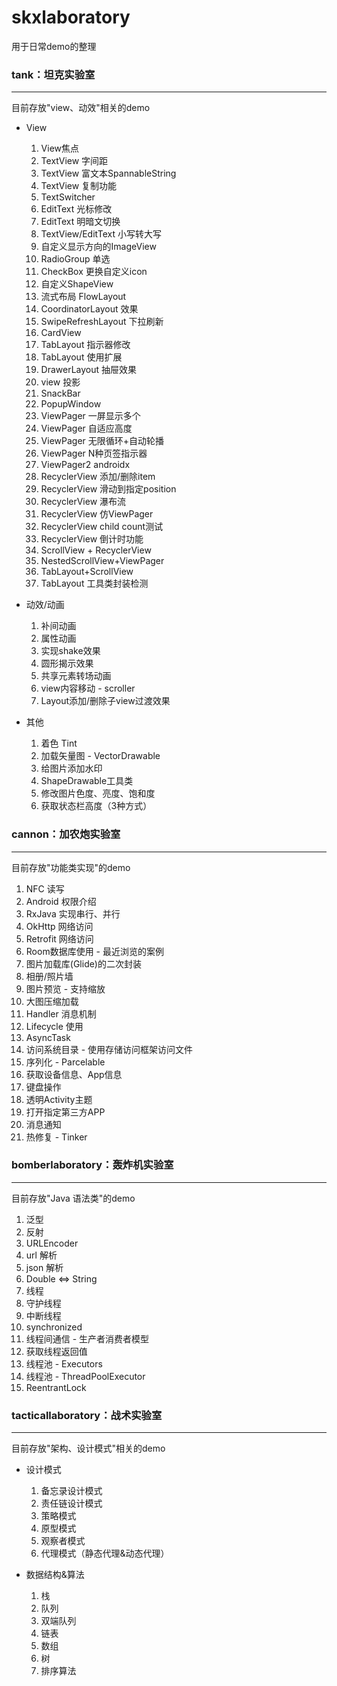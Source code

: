 # skxlaboratory

用于日常demo的整理

###  tank：坦克实验室
___

目前存放"view、动效"相关的demo
+ View
	1. View焦点
	2. TextView 字间距
	3. TextView 富文本SpannableString
	4. TextView 复制功能
	5. TextSwitcher
	6. EditText 光标修改
	7. EditText 明暗文切换
	8. TextView/EditText 小写转大写
	9. 自定义显示方向的ImageView
	10. RadioGroup 单选
	11. CheckBox 更换自定义icon
	12. 自定义ShapeView
	13. 流式布局 FlowLayout
	14. CoordinatorLayout 效果
	15. SwipeRefreshLayout 下拉刷新
	16. CardView
	17. TabLayout 指示器修改
	18. TabLayout 使用扩展
	19. DrawerLayout 抽屉效果
	20. view 投影
	21. SnackBar
	22. PopupWindow
	23. ViewPager 一屏显示多个
	24. ViewPager 自适应高度
	25. ViewPager 无限循环+自动轮播
	26. ViewPager N种页签指示器
	27. ViewPager2 androidx
	28. RecyclerView 添加/删除item
	29. RecyclerView 滑动到指定position
	30. RecyclerView 瀑布流
	31. RecyclerView 仿ViewPager
	32. RecyclerView child count测试
	33. RecyclerView 倒计时功能
	34. ScrollView + RecyclerView
	35. NestedScrollView+ViewPager
	36. TabLayout+ScrollView
	37. TabLayout 工具类封装检测
	
+ 动效/动画
	1. 补间动画
	2. 属性动画
	3. 实现shake效果
	4. 圆形揭示效果
	5. 共享元素转场动画
	6. view内容移动 - scroller
	7. Layout添加/删除子view过渡效果

+ 其他
	1. 着色 Tint
	2. 加载矢量图 - VectorDrawable
	3. 给图片添加水印
	4. ShapeDrawable工具类
	5. 修改图片色度、亮度、饱和度
	6. 获取状态栏高度（3种方式）
	

### cannon：加农炮实验室
_________

目前存放"功能类实现"的demo
1. NFC 读写
2. Android 权限介绍
3. RxJava 实现串行、并行
4. OkHttp 网络访问
5. Retrofit 网络访问
6. Room数据库使用 - 最近浏览的案例
7. 图片加载库(Glide)的二次封装
8. 相册/照片墙
9. 图片预览 - 支持缩放
10. 大图压缩加载 
11. Handler 消息机制
12. Lifecycle 使用
13. AsyncTask
14. 访问系统目录 - 使用存储访问框架访问文件
15. 序列化 - Parcelable
16. 获取设备信息、App信息
17. 键盘操作
18. 透明Activity主题
19. 打开指定第三方APP
20. 消息通知
21. 热修复 - Tinker


### bomberlaboratory：轰炸机实验室
___

目前存放"Java 语法类"的demo

1. 泛型
2. 反射
3. URLEncoder
4. url 解析
5. json 解析
6. Double <=> String
7. 线程
8. 守护线程
9. 中断线程
10. synchronized
11. 线程间通信 - 生产者消费者模型
12. 获取线程返回值
13. 线程池 - Executors
14. 线程池 - ThreadPoolExecutor
15. ReentrantLock


### tacticallaboratory：战术实验室
-----
目前存放"架构、设计模式"相关的demo

+ 设计模式
	1. 备忘录设计模式
	2. 责任链设计模式
	3. 策略模式
	4. 原型模式
	5. 观察者模式
	6. 代理模式（静态代理&动态代理）
	
+ 数据结构&算法
	1. 栈
	2. 队列
	3. 双端队列
	4. 链表
	5. 数组
	6. 树
	7. 排序算法

